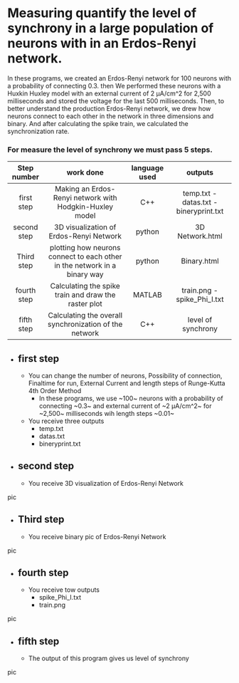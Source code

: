 # Measuring quantify the level of synchrony in a large population of neurons with in an Erdos-Renyi network.

In these programs, we created an Erdos-Renyi network for 100 neurons with a probability of connecting 0.3. then We performed these neurons with a Huxkin Huxley model with an external current of 2 µA/cm^2 for 2,500 milliseconds and stored the voltage for the last 500 milliseconds. Then, to better understand the production Erdos-Renyi network, we drew   how neurons connect to each other in the network in three dimensions and binary. And after calculating the spike train, we calculated the synchronization rate.

### For measure the level of synchrony we must pass 5 steps.


Step number  | work done | language used | outputs
:-------------: | :-------------: | :-------------: | :-------------:
first step  | Making an Erdos-Renyi network with Hodgkin-Huxley model | C++| temp.txt - datas.txt - bineryprint.txt
second step  |3D visualization of Erdos-Renyi Network | python| 3D Network.html
Third step  | plotting how neurons connect to each other in the network in a binary way | python| Binary.html
fourth step  | Calculating the spike train and draw the raster plot | MATLAB| train.png - spike_Phi_I.txt
fifth step  | Calculating the overall synchronization of the network | C++| level of synchrony



* ## first step

  * You can change the number of neurons, Possibility of connection, Finaltime for run, External Current and length steps of Runge-Kutta 4th Order Method
    * In these programs, we use ~100~ neurons with a probability of connecting ~0.3~ and external current of ~2 µA/cm^2~ for ~2,500~ milliseconds wih length steps ~0.01~
  * You receive three outputs
    * temp.txt
    * datas.txt
    * bineryprint.txt

* ## second step
  * You receive 3D visualization of Erdos-Renyi Network

pic


 
* ## Third step
  * You receive binary pic of Erdos-Renyi Network

pic



* ## fourth step
  * You receive tow outputs
    * spike_Phi_I.txt
    * train.png 
 
 pic
 
 
* ## fifth step
  * The output of this program gives us level of synchrony
  
 pic
